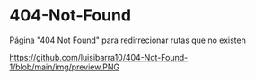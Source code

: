 # 404-Not-Found

Página "404 Not Found" para redirrecionar rutas que no existen

https://github.com/luisibarra10/404-Not-Found-1/blob/main/img/preview.PNG
